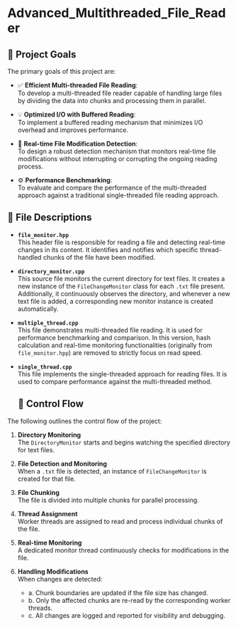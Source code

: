 # Advanced_Multithreaded_File_Reader
## 📌 Project Goals

The primary goals of this project are:

- ✅ **Efficient Multi-threaded File Reading**:  
  To develop a multi-threaded file reader capable of handling large files by dividing the data into chunks and processing them in parallel.

- 💡 **Optimized I/O with Buffered Reading**:  
  To implement a buffered reading mechanism that minimizes I/O overhead and improves performance.

- 🔄 **Real-time File Modification Detection**:  
  To design a robust detection mechanism that monitors real-time file modifications without interrupting or corrupting the ongoing reading process.

- ⚙️ **Performance Benchmarking**:  
  To evaluate and compare the performance of the multi-threaded approach against a traditional single-threaded file reading approach.

## 📁 File Descriptions

- **`file_monitor.hpp`**  
  This header file is responsible for reading a file and detecting real-time changes in its content. It identifies and notifies which specific thread-handled chunks of the file have been modified.

- **`directory_monitor.cpp`**  
  This source file monitors the current directory for text files. It creates a new instance of the `FileChangeMonitor` class for each `.txt` file present. Additionally, it continuously observes the directory, and whenever a new text file is added, a corresponding new monitor instance is created automatically.

- **`multiple_thread.cpp`**  
  This file demonstrates multi-threaded file reading. It is used for performance benchmarking and comparison. In this version, hash calculation and real-time monitoring functionalities (originally from `file_monitor.hpp`) are removed to strictly focus on read speed.

- **`single_thread.cpp`**  
  This file implements the single-threaded approach for reading files. It is used to compare performance against the multi-threaded method.

  ## 🔄 Control Flow

The following outlines the control flow of the project:

1. **Directory Monitoring**  
   The `DirectoryMonitor` starts and begins watching the specified directory for text files.

2. **File Detection and Monitoring**  
   When a `.txt` file is detected, an instance of `FileChangeMonitor` is created for that file.

3. **File Chunking**  
   The file is divided into multiple chunks for parallel processing.

4. **Thread Assignment**  
   Worker threads are assigned to read and process individual chunks of the file.

5. **Real-time Monitoring**  
   A dedicated monitor thread continuously checks for modifications in the file.

6. **Handling Modifications**  
   When changes are detected:
   - a. Chunk boundaries are updated if the file size has changed.  
   - b. Only the affected chunks are re-read by the corresponding worker threads.  
   - c. All changes are logged and reported for visibility and debugging.



